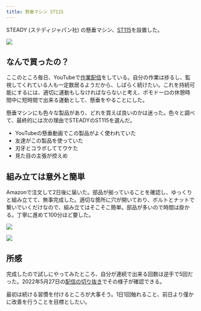 ```yaml
---
title: 懸垂マシン ST115
---
```

STEADY (ステディジャパン社) の懸垂マシン、[ST115](https://www.amazon.co.jp/dp/B09K3QQBKH)を設置した。

![](https://lh4.googleusercontent.com/3IVlo16eyc0bcVIwcEwFzLMPu0s6cafX8znMy8b8dfsB7GUEstblP7ukOUckDlrD9SkEe_OUz7OXqUC_h4SnmWl8RoT14Rq8dLPshnX0PT0STJRBV9sLECFH5F-wQCfbIdxOApE7JuEQLz3QLQ)

なんで買ったの？
--------

ここのところ毎日、YouTubeで[作業配信](https://www.youtube.com/c/r7kamura)をしている。自分の作業は捗るし、監視してくれている人も一定数居るようだから、しばらく続けたい。これを持続可能にするには、適切に運動もしなければならないと考え、ポモドーロの休憩時間中に短時間で出来る運動として、懸垂をやることにした。

懸垂マシンにも色々な製品があり、どれを買えば良いのかは迷った。色々と調べて、最終的には次の理由でSTEADYのST115を選んだ。

*   YouTubeの懸垂動画でこの製品がよく使われていた
*   友達がこの製品を使っていた
*   刃牙とコラボしててウケた
*   見た目の主張が控えめ

組み立ては意外と簡単
----------

Amazonで注文して2日後に届いた。部品が揃っていることを確認し、ゆっくりと組み立てて、無事完成した。適切な箇所に穴が開いており、ボルトとナットで繋いでいくだけなので、組み立てはそこそこ簡単。部品が多いので時間は掛かる。丁寧に進めて100分ほど要した。

![](https://lh4.googleusercontent.com/gHsxCCYHTGsrGUYnj9mieM8-jVag7VUuRkIn_bpuvXmwOjliDvZS95x9K8JmM1Hg4pFZDOzT45Qzl6qho0xjB7KiUuqtmDiSplyMl1n6FGZr8rG9o4w9t7XPFBei-qsw8-olFsK6lvpivpd8ww)

![](https://lh4.googleusercontent.com/5zEdRO2S7oInsU2ax1j5hym7dugSTCdytoNljk-v4e99rfar_AAIKTfnyZHGEaIpGA6kMEZn4RA1fKZdLNNbbezs4lMjW53th8mZ49_59p1cU3TnBKvHqcxWXi1Qy75nLFjVXdnR4TnxtFqR9A)

所感
--

完成したので試しにやってみたところ、自分が連続で出来る回数は逆手で5回だった。2022年5月27日の[配信の切り抜き](https://www.youtube.com/clip/Ugkxy2NXpdlfZF0kT9s-MoCOrbB1wpWEryK9)でその様子が確認できる。

最初は続ける習慣を付けるところが大事そう。1日1回触れること、前日より僅かに改善を行うことを目標としたい。
